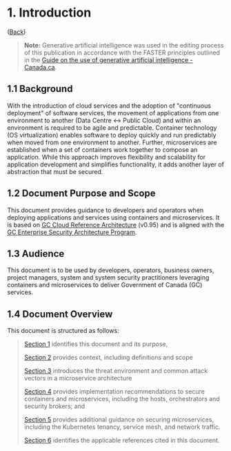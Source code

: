 # 1. Introduction

([Back](../README.md))

> **Note:** Generative artificial intelligence was used in the editing process of this publication in accordance with the FASTER principles outlined in the [Guide on the use of generative artificial intelligence - Canada.ca](https://www.canada.ca/en/government/system/digital-government/digital-government-innovations/responsible-use-ai/guide-use-generative-ai.html#toc-4).

## 1.1 Background

With the introduction of cloud services and the adoption of "continuous deployment" of software services, the movement of applications from one environment to another (Data Centre &#8596; Public Cloud) and within an environment is required to be agile and predictable. Container technology (OS virtualization) enables software to deploy quickly and run predictably when moved from one environment to another. Further, microservices are established when a set of containers work together to compose an application. While this approach improves flexibility and scalability for application development and simplifies functionality, it adds another layer of abstraction that must be secured.

## 1.2 Document Purpose and Scope

This document provides guidance to developers and operators when deploying applications and services using containers and microservices. It is based on [GC Cloud Reference Architecture](https://gccollab.ca/file/view/590020/gc-cloud-reference-architecture) (v0.95) and is aligned with the [GC Enterprise Security Architecture Program](<http://www.gcpedia.gc.ca/wiki/Government_of_Canada_Enterprise_Security_Architecture_(ESA)_Program>).

## 1.3 Audience

This document is to be used by developers, operators, business owners, project managers, system and system security practitioners leveraging containers and microservices to deliver Government of Canada (GC) services.

## 1.4 Document Overview

This document is structured as follows:

> [Section 1](#11-background) identifies this document and its purpose,
>
> [Section 2](./2_Context.md) provides context, including definitions and scope
>
> [Section 3](./3_Threat-Environment.md) introduces the threat environment and common attack vectors in a microservice architecture
>
> [Section 4](./4_Implementation-Recommendations.md) provides implementation recommendations to secure containers and microservices, including the hosts, orchestrators and security brokers; and
>
> [Section 5](./5_Microservice_Security.md) provides additional guidance on securing microservices, including the Kubernetes tenancy, service mesh, and network traffic.
>
> [Section 6](./6_References.md) identifies the applicable references cited in this document.
